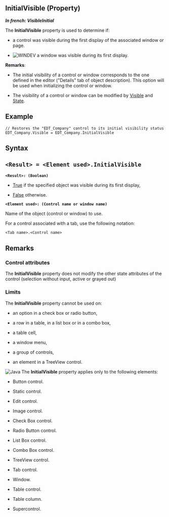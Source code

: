 


## InitialVisible (Property)

***In french: VisibleInitial***
	



<a name="XUse"></a>
<a name="Use"></a>
<a name="description"></a>
The **InitialVisible** property is used to determine if:

- a control was visible during the first display of the associated window or page.

- ![WINDEV](https://doc.pcsoft.fr/ext/images/us/WD.png) a window was visible during its first display.




**Remarks**:

- The initial visibility of a control or window corresponds to the one defined in the editor ("Details" tab of object description). This option will be used when initializing the control or window.

- The visibility of a control or window can be modified by [Visible](../Proprietes/2510138.md) and [State](../Proprietes/2510039.md).









<a name="Example1"></a>
<a name="sample_code"></a>

## Example


```wl
// Restores the "EDT_Company" control to its initial visibility status
EDT_Company.Visible = EDT_Company.InitialVisible
```

<a name="XSYNTAX"></a>
<a name="SYNTAX1"></a>

## Syntax

`<Result> = <Element used>.InitialVisible`
---

**`<Result>: (Boolean)`**



- <u><u><u><u>True</u></u></u></u> if the specified object was visible during its first display, 

- <u><u><u><u>False</u></u></u></u> otherwise.




**`<Element used>: (Control name or window name)`**

Name of the object (control or window) to use. 

For a control associated with a tab, use the following notation: 

```txt
<Tab name>.<Control name>
```




<a name="NOTE0"></a>
<a name="NOTE0_1"></a>

## Remarks


### Control attributes
<a name="control_attributes_ELTPARAGRAPHE000106"></a>

The **InitialVisible** property does not modify the other state attributes of the control (selection without input, active or grayed out)


### Limits
<a name="limits_ELTPARAGRAPHE000113"></a>

The **InitialVisible** property cannot be used on:

- an option in a check box or radio button,

- a row in a table, in a list box or in a combo box, 

- a table cell,

- a window menu,

- a group of controls,

- an element in a TreeView control.




![Java](https://doc.pcsoft.fr/ext/images/us/JAVA.png) The **InitialVisible** property applies only to the following elements:

- Button control.

- Static control.

- Edit control.

- Image control.

- Check Box control.

- Radio Button control.

- List Box control.

- Combo Box control.

- TreeView control.

- Tab control.

- Window.

- Table control.

- Table column.

- Supercontrol.





